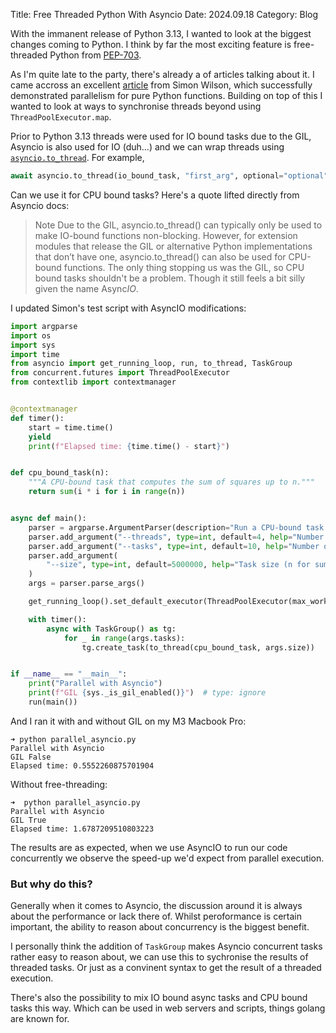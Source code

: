 Title: Free Threaded Python With Asyncio
Date: 2024.09.18
Category: Blog

With the immanent release of Python 3.13, I wanted to look at the biggest changes coming to Python. I think by far the most exciting feature is free-threaded Python from [PEP-703](https://peps.python.org/pep-0703/).

As I'm quite late to the party, there's already a of articles talking about it. I came accross an excellent [article](https://til.simonwillison.net/python/trying-free-threaded-python) from Simon Wilson, which successfully demonstrated parallelism for pure Python functions. Building on top of this I wanted to look at ways to synchronise threads beyond using `ThreadPoolExecutor.map`. 

Prior to Python 3.13 threads were used for IO bound tasks due to the GIL, Asyncio is also used for IO (duh...) and we can wrap threads using [`asyncio.to_thread`](https://docs.python.org/3/library/asyncio-task.html#asyncio.to_thread). For example,

```python
await asyncio.to_thread(io_bound_task, "first_arg", optional="optional")
```

Can we use it for CPU bound tasks? Here's a quote lifted directly from Asyncio docs:

> Note Due to the GIL, asyncio.to_thread() can typically only be used to make IO-bound functions non-blocking. However, for extension modules that release the GIL or alternative Python implementations that don’t have one, asyncio.to_thread() can also be used for CPU-bound functions.
The only thing stopping us was the GIL, so CPU bound tasks shouldn't be a problem. Though it still feels a bit silly given the name Async*IO*.

I updated Simon's test script with AsyncIO modifications:

```python
import argparse
import os
import sys
import time
from asyncio import get_running_loop, run, to_thread, TaskGroup
from concurrent.futures import ThreadPoolExecutor
from contextlib import contextmanager


@contextmanager
def timer():
    start = time.time()
    yield
    print(f"Elapsed time: {time.time() - start}")


def cpu_bound_task(n):
    """A CPU-bound task that computes the sum of squares up to n."""
    return sum(i * i for i in range(n))


async def main():
    parser = argparse.ArgumentParser(description="Run a CPU-bound task with threads")
    parser.add_argument("--threads", type=int, default=4, help="Number of threads")
    parser.add_argument("--tasks", type=int, default=10, help="Number of tasks")
    parser.add_argument(
        "--size", type=int, default=5000000, help="Task size (n for sum of squares)"
    )
    args = parser.parse_args()

    get_running_loop().set_default_executor(ThreadPoolExecutor(max_workers=args.threads))

    with timer():
        async with TaskGroup() as tg:
            for _ in range(args.tasks):
                tg.create_task(to_thread(cpu_bound_task, args.size))


if __name__ == "__main__":
    print("Parallel with Asyncio")
    print(f"GIL {sys._is_gil_enabled()}")  # type: ignore
    run(main())
```

And I ran it with and without GIL on my M3 Macbook Pro:
```
➜ python parallel_asyncio.py
Parallel with Asyncio
GIL False
Elapsed time: 0.5552260875701904
```

Without free-threading:
```
➜  python parallel_asyncio.py
Parallel with Asyncio
GIL True
Elapsed time: 1.6787209510803223
```
The results are as expected, when we use AsyncIO to run our code concurrently we observe the speed-up we'd expect from parallel execution.

### But why do this?
Generally when it comes to Asyncio, the discussion around it is always about the performance or lack there of. Whilst peroformance is certain important, the ability to reason about concurrency is the biggest benefit.

I personally think the addition of `TaskGroup` makes Asyncio concurrent tasks rather easy to reason about, we can use this to sychronise the results of threaded tasks. Or just as a convinent syntax to get the result of a threaded execution.

There's also the possibility to mix IO bound async tasks and CPU bound tasks this way. Which can be used in web servers and scripts, things golang are known for. 

